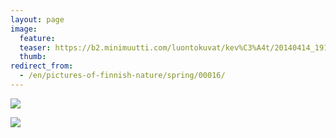 ```yaml
---
layout: page
image:
  feature:
  teaser: https://b2.minimuutti.com/luontokuvat/kev%C3%A4t/20140414_191805-245px.jpg
  thumb:
redirect_from:
  - /en/pictures-of-finnish-nature/spring/00016/
---
```


![](https://b2.minimuutti.com/luontokuvat/kev%C3%A4t/20140414_190210-800px.jpg)

![](https://b2.minimuutti.com/luontokuvat/kev%C3%A4t/20140414_191805-800px.jpg)
